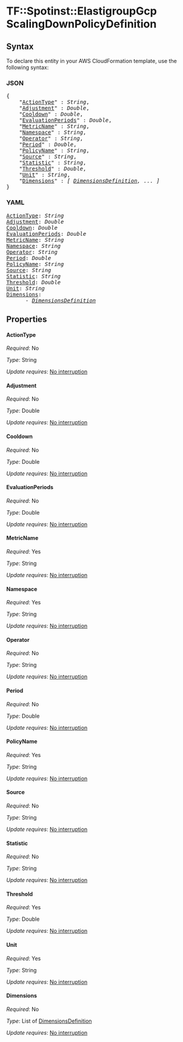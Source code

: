 # TF::Spotinst::ElastigroupGcp ScalingDownPolicyDefinition

## Syntax

To declare this entity in your AWS CloudFormation template, use the following syntax:

### JSON

<pre>
{
    "<a href="#actiontype" title="ActionType">ActionType</a>" : <i>String</i>,
    "<a href="#adjustment" title="Adjustment">Adjustment</a>" : <i>Double</i>,
    "<a href="#cooldown" title="Cooldown">Cooldown</a>" : <i>Double</i>,
    "<a href="#evaluationperiods" title="EvaluationPeriods">EvaluationPeriods</a>" : <i>Double</i>,
    "<a href="#metricname" title="MetricName">MetricName</a>" : <i>String</i>,
    "<a href="#namespace" title="Namespace">Namespace</a>" : <i>String</i>,
    "<a href="#operator" title="Operator">Operator</a>" : <i>String</i>,
    "<a href="#period" title="Period">Period</a>" : <i>Double</i>,
    "<a href="#policyname" title="PolicyName">PolicyName</a>" : <i>String</i>,
    "<a href="#source" title="Source">Source</a>" : <i>String</i>,
    "<a href="#statistic" title="Statistic">Statistic</a>" : <i>String</i>,
    "<a href="#threshold" title="Threshold">Threshold</a>" : <i>Double</i>,
    "<a href="#unit" title="Unit">Unit</a>" : <i>String</i>,
    "<a href="#dimensions" title="Dimensions">Dimensions</a>" : <i>[ <a href="dimensionsdefinition.md">DimensionsDefinition</a>, ... ]</i>
}
</pre>

### YAML

<pre>
<a href="#actiontype" title="ActionType">ActionType</a>: <i>String</i>
<a href="#adjustment" title="Adjustment">Adjustment</a>: <i>Double</i>
<a href="#cooldown" title="Cooldown">Cooldown</a>: <i>Double</i>
<a href="#evaluationperiods" title="EvaluationPeriods">EvaluationPeriods</a>: <i>Double</i>
<a href="#metricname" title="MetricName">MetricName</a>: <i>String</i>
<a href="#namespace" title="Namespace">Namespace</a>: <i>String</i>
<a href="#operator" title="Operator">Operator</a>: <i>String</i>
<a href="#period" title="Period">Period</a>: <i>Double</i>
<a href="#policyname" title="PolicyName">PolicyName</a>: <i>String</i>
<a href="#source" title="Source">Source</a>: <i>String</i>
<a href="#statistic" title="Statistic">Statistic</a>: <i>String</i>
<a href="#threshold" title="Threshold">Threshold</a>: <i>Double</i>
<a href="#unit" title="Unit">Unit</a>: <i>String</i>
<a href="#dimensions" title="Dimensions">Dimensions</a>: <i>
      - <a href="dimensionsdefinition.md">DimensionsDefinition</a></i>
</pre>

## Properties

#### ActionType

_Required_: No

_Type_: String

_Update requires_: [No interruption](https://docs.aws.amazon.com/AWSCloudFormation/latest/UserGuide/using-cfn-updating-stacks-update-behaviors.html#update-no-interrupt)

#### Adjustment

_Required_: No

_Type_: Double

_Update requires_: [No interruption](https://docs.aws.amazon.com/AWSCloudFormation/latest/UserGuide/using-cfn-updating-stacks-update-behaviors.html#update-no-interrupt)

#### Cooldown

_Required_: No

_Type_: Double

_Update requires_: [No interruption](https://docs.aws.amazon.com/AWSCloudFormation/latest/UserGuide/using-cfn-updating-stacks-update-behaviors.html#update-no-interrupt)

#### EvaluationPeriods

_Required_: No

_Type_: Double

_Update requires_: [No interruption](https://docs.aws.amazon.com/AWSCloudFormation/latest/UserGuide/using-cfn-updating-stacks-update-behaviors.html#update-no-interrupt)

#### MetricName

_Required_: Yes

_Type_: String

_Update requires_: [No interruption](https://docs.aws.amazon.com/AWSCloudFormation/latest/UserGuide/using-cfn-updating-stacks-update-behaviors.html#update-no-interrupt)

#### Namespace

_Required_: Yes

_Type_: String

_Update requires_: [No interruption](https://docs.aws.amazon.com/AWSCloudFormation/latest/UserGuide/using-cfn-updating-stacks-update-behaviors.html#update-no-interrupt)

#### Operator

_Required_: No

_Type_: String

_Update requires_: [No interruption](https://docs.aws.amazon.com/AWSCloudFormation/latest/UserGuide/using-cfn-updating-stacks-update-behaviors.html#update-no-interrupt)

#### Period

_Required_: No

_Type_: Double

_Update requires_: [No interruption](https://docs.aws.amazon.com/AWSCloudFormation/latest/UserGuide/using-cfn-updating-stacks-update-behaviors.html#update-no-interrupt)

#### PolicyName

_Required_: Yes

_Type_: String

_Update requires_: [No interruption](https://docs.aws.amazon.com/AWSCloudFormation/latest/UserGuide/using-cfn-updating-stacks-update-behaviors.html#update-no-interrupt)

#### Source

_Required_: No

_Type_: String

_Update requires_: [No interruption](https://docs.aws.amazon.com/AWSCloudFormation/latest/UserGuide/using-cfn-updating-stacks-update-behaviors.html#update-no-interrupt)

#### Statistic

_Required_: No

_Type_: String

_Update requires_: [No interruption](https://docs.aws.amazon.com/AWSCloudFormation/latest/UserGuide/using-cfn-updating-stacks-update-behaviors.html#update-no-interrupt)

#### Threshold

_Required_: Yes

_Type_: Double

_Update requires_: [No interruption](https://docs.aws.amazon.com/AWSCloudFormation/latest/UserGuide/using-cfn-updating-stacks-update-behaviors.html#update-no-interrupt)

#### Unit

_Required_: Yes

_Type_: String

_Update requires_: [No interruption](https://docs.aws.amazon.com/AWSCloudFormation/latest/UserGuide/using-cfn-updating-stacks-update-behaviors.html#update-no-interrupt)

#### Dimensions

_Required_: No

_Type_: List of <a href="dimensionsdefinition.md">DimensionsDefinition</a>

_Update requires_: [No interruption](https://docs.aws.amazon.com/AWSCloudFormation/latest/UserGuide/using-cfn-updating-stacks-update-behaviors.html#update-no-interrupt)


